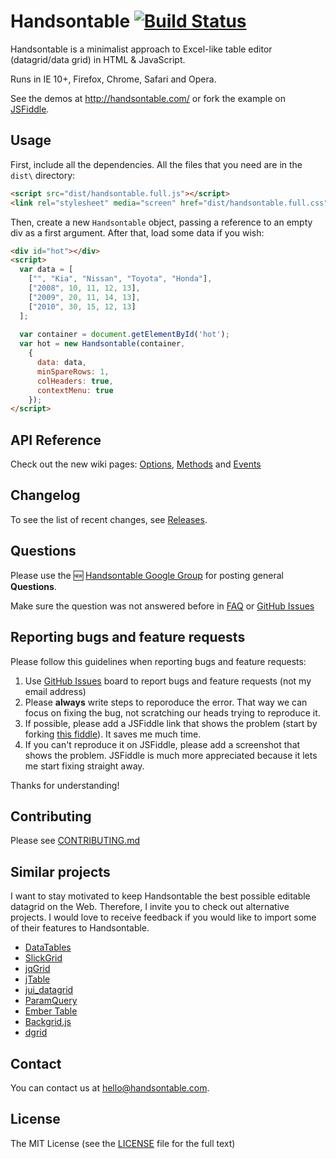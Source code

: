 # Handsontable [![Build Status](https://travis-ci.org/handsontable/handsontable.png?branch=master)](https://travis-ci.org/handsontable/handsontable)

Handsontable is a minimalist approach to Excel-like table editor (datagrid/data grid) in HTML & JavaScript. 

Runs in IE 10+, Firefox, Chrome, Safari and Opera.

See the demos at http://handsontable.com/ or fork the example on [JSFiddle](http://jsfiddle.net/warpech/hU6Kz/).

## Usage

First, include all the dependencies. All the files that you need are in the `dist\` directory:

```html
<script src="dist/handsontable.full.js"></script>
<link rel="stylesheet" media="screen" href="dist/handsontable.full.css">
```

Then, create a new `Handsontable` object, passing a reference to an empty div as a first argument. After that, load some data if you wish:

```html
<div id="hot"></div>
<script>
  var data = [
    ["", "Kia", "Nissan", "Toyota", "Honda"],
    ["2008", 10, 11, 12, 13],
    ["2009", 20, 11, 14, 13],
    ["2010", 30, 15, 12, 13]
  ];
  
  var container = document.getElementById('hot');
  var hot = new Handsontable(container,
    {
      data: data,
      minSpareRows: 1,
      colHeaders: true,
      contextMenu: true
    });
</script>
```

## API Reference

Check out the new wiki pages: [Options](https://github.com/handsontable/handsontable/wiki/Options), [Methods](https://github.com/handsontable/handsontable/wiki/Methods) and [Events](https://github.com/handsontable/handsontable/wiki/Events)

## Changelog

To see the list of recent changes, see [Releases](https://github.com/handsontable/handsontable/releases).

## Questions

Please use the :new: [Handsontable Google Group](https://groups.google.com/forum/?fromgroups=#!forum/handsontable) for posting general **Questions**.

Make sure the question was not answered before in [FAQ](https://github.com/handsontable/handsontable/wiki/FAQ) or [GitHub Issues](https://github.com/handsontable/handsontable/issues)

## Reporting bugs and feature requests

Please follow this guidelines when reporting bugs and feature requests:

1. Use [GitHub Issues](https://github.com/handsontable/handsontable/issues) board to report bugs and feature requests (not my email address)
2. Please **always** write steps to reporoduce the error. That way we can focus on fixing the bug, not scratching our heads trying to reproduce it.
3. If possible, please add a JSFiddle link that shows the problem (start by forking [this fiddle](http://jsfiddle.net/warpech/hU6Kz/)). It saves me much time.
4. If you can't reproduce it on JSFiddle, please add a screenshot that shows the problem. JSFiddle is much more appreciated because it lets me start fixing straight away.

Thanks for understanding!

## Contributing

Please see [CONTRIBUTING.md](CONTRIBUTING.md)

## Similar projects

I want to stay motivated to keep Handsontable the best possible editable datagrid on the Web. Therefore, I invite you to check out alternative projects. I would love to receive feedback if you would like to import some of their features to Handsontable.

 - [DataTables](http://datatables.net/)
 - [SlickGrid](https://github.com/mleibman/SlickGrid)
 - [jqGrid](http://www.trirand.com/blog/)
 - [jTable](http://www.jtable.org/)
 - [jui_datagrid](http://www.pontikis.net/labs/jui_datagrid/)
 - [ParamQuery](http://paramquery.com/)
 - [Ember Table](http://addepar.github.io/ember-table/)
 - [Backgrid.js](http://backgridjs.com/)
 - [dgrid](http://dojofoundation.org/packages/dgrid/)

## Contact

You can contact us at hello@handsontable.com.

## License

The MIT License (see the [LICENSE](https://github.com/handsontable/handsontable/blob/master/LICENSE) file for the full text)
